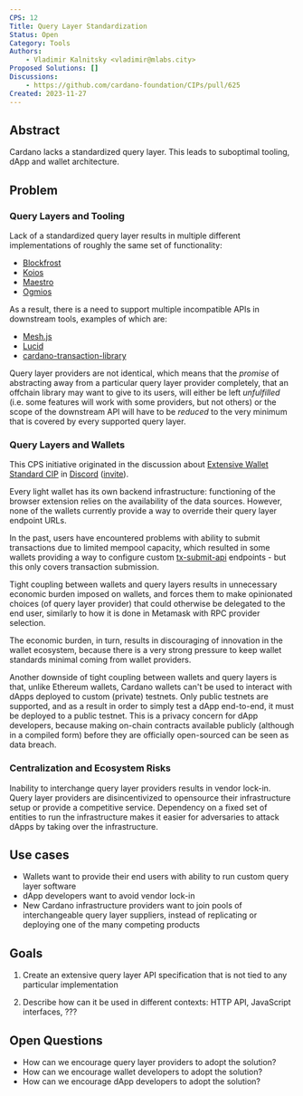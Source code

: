 ```yaml
---
CPS: 12
Title: Query Layer Standardization
Status: Open
Category: Tools
Authors:
    - Vladimir Kalnitsky <vladimir@mlabs.city>
Proposed Solutions: []
Discussions:
    - https://github.com/cardano-foundation/CIPs/pull/625
Created: 2023-11-27
---
```


## Abstract

Cardano lacks a standardized query layer. This leads to suboptimal tooling, dApp and wallet architecture.

## Problem

### Query Layers and Tooling

Lack of a standardized query layer results in multiple different implementations of roughly the same set of functionality:

- [Blockfrost](https://blockfrost.io/)
- [Koios](https://www.koios.rest/)
- [Maestro](https://www.gomaestro.org)
- [Ogmios](https://ogmios.dev/)

As a result, there is a need to support multiple incompatible APIs in downstream tools, examples of which are:

- [Mesh.js](https://meshjs.dev/providers)
- [Lucid](https://lucid.spacebudz.io/)
- [cardano-transaction-library](https://github.com/Plutonomicon/cardano-transaction-lib/blob/develop/doc/runtime.md)

Query layer providers are not identical, which means that the *promise* of abstracting away from a particular query layer provider completely, that an offchain library may want to give to its users, will either be left *unfulfilled* (i.e. some features will work with some providers, but not others) or the scope of the downstream API will have to be *reduced* to the very minimum that is covered by every supported query layer.

### Query Layers and Wallets

This CPS initiative originated in the discussion about [Extensive Wallet Standard CIP](https://github.com/cardano-foundation/CIPs/pull/620) in [Discord](https://discord.com/channels/971785110770831360/992011119872970762/1176567729017327737) ([invite](https://discord.gg/P59aNVN8zu)).

Every light wallet has its own backend infrastructure: functioning of the browser extension relies on the availability of the data sources. However, none of the wallets currently provide a way to override their query layer endpoint URLs.

In the past, users have encountered problems with ability to submit transactions due to limited mempool capacity, which resulted in some wallets providing a way to configure custom [tx-submit-api](https://github.com/blinklabs-io/tx-submit-api) endpoints - but this only covers transaction submission.

Tight coupling between wallets and query layers results in unnecessary economic burden imposed on wallets, and forces them to make opinionated choices (of query layer provider) that could otherwise be delegated to the end user, similarly to how it is done in Metamask with RPC provider selection.

The economic burden, in turn, results in discouraging of innovation in the wallet ecosystem, because there is a very strong pressure to keep wallet standards minimal coming from wallet providers.

Another downside of tight coupling between wallets and query layers is that, unlike Ethereum wallets, Cardano wallets can't be used to interact with dApps deployed to custom (private) testnets. Only public testnets are supported, and as a result in order to simply test a dApp end-to-end, it must be deployed to a public testnet. This is a privacy concern for dApp developers, because making on-chain contracts available publicly (although in a compiled form) before they are officially open-sourced can be seen as data breach.

### Centralization and Ecosystem Risks

Inability to interchange query layer providers results in vendor lock-in. Query layer providers are disincentivized to opensource their infrastructure setup or provide a competitive service. Dependency on a fixed set of entities to run the infrastructure makes it easier for adversaries to attack dApps by taking over the infrastructure.

## Use cases

- Wallets want to provide their end users with ability to run custom query layer software
- dApp developers want to avoid vendor lock-in
- New Cardano infrastructure providers want to join pools of interchangeable query layer suppliers, instead of replicating or deploying one of the many competing products

## Goals

1. Create an extensive query layer API specification that is not tied to any particular implementation

2. Describe how can it be used in different contexts: HTTP API, JavaScript interfaces, ???

## Open Questions

- How can we encourage query layer providers to adopt the solution?
- How can we encourage wallet developers to adopt the solution?
- How can we encourage dApp developers to adopt the solution?
